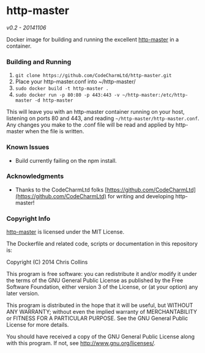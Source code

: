 http-master
===========

_v0.2 - 20141106_

Docker image for building and running the excellent [http-master](https://github.com/CodeCharmLtd/http-master) in a container.

### Building and Running ###

1. `git clone https://github.com/CodeCharmLtd/http-master.git`
2. Place your http-master.conf into ~/http-master/
3. `sudo docker build -t http-master .`
4. `sudo docker run -p 80:80 -p 443:443 -v ~/http-master:/etc/http-master -d http-master`

This will leave you with an http-master container running on your host, listening on ports 80 and 443, and reading `~/http-master/http-master.conf`.  Any changes you make to the .conf file will be read and applied by http-master when the file is written.

### Known Issues ###

* Build currently failing on the npm install.

### Acknowledgments ###

* Thanks to the CodeCharmLtd folks [https://github.com/CodeCharmLtd](https://github.com/CodeCharmLtd) for writing and developing http-master!

### Copyright Info ###

[http-master](https://github.com/CodeCharmLtd/http-master) is licensed under the MIT License.

The Dockerfile and related code, scripts or documentation in this repository is:

Copyright (C) 2014 Chris Collins

This program is free software: you can redistribute it and/or modify it under the terms of the GNU General Public License as published by the Free Software Foundation, either version 3 of the License, or (at your option) any later version.

This program is distributed in the hope that it will be useful, but WITHOUT ANY WARRANTY; without even the implied warranty of MERCHANTABILITY or FITNESS FOR A PARTICULAR PURPOSE. See the GNU General Public License for more details.

You should have received a copy of the GNU General Public License along with this program. If not, see http://www.gnu.org/licenses/.

